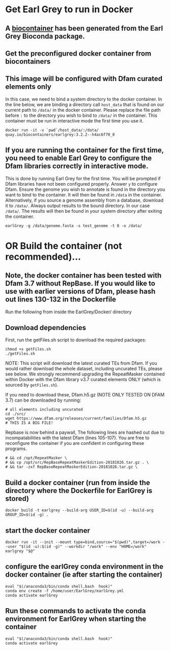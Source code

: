 # Get Earl Grey to run in Docker

## A [biocontainer](https://biocontainers.pro/tools/earlgrey) has been generated from the Earl Grey Bioconda package.

## Get the preconfigured docker container from biocontainers
## This image will be configured with Dfam curated elements only
In this case, we need to bind a system directory to the docker container. In the line below, we are binding a directory call `host_data` that is found on our current path to `/data/` in the docker container. Please replace the file path before `:` to the directory you wish to bind to `/data/` in the container. This container must be run in interactive mode the first time you use it.

```
docker run -it -v `pwd`/host_data/:/data/ quay.io/biocontainers/earlgrey:3.2.2--h4ac6f70_0
```

## If you are running the container for the first time, you need to enable Earl Grey to configure the Dfam libraries correctly in interactive mode.
This is done by running Earl Grey for the first time. You will be prompted if Dfam libraries have not been configured properly. Answer `y` to configure Dfam.
Ensure the genome you wish to annotate is found in the directory you want to bind to the container. It will then be found in `/data` in the container. Alternatively, if you source a genome assembly from a database, download it to `/data/`. Always output results to the bound directory. In our case `/data/`. The results will then be found in your system directory after exiting the container.

```
earlGrey -g /data/genome.fasta -s test_genome -t 8 -o /data/
```

# OR Build the container (not recommended)...

## Note, the docker container has been tested with Dfam 3.7 without RepBase. If you would like to use with earlier versions of Dfam, please hash out lines 130-132 in the Dockerfile

Run the following from inside the EarlGrey/Docker/ directory

## Download dependencies

First, run the getFiles.sh script to download the required packages:

```
chmod +x getFiles.sh
./getFiles.sh
```

NOTE: This script will download the latest curated TEs from Dfam. If you would rather download the whole dataset, including uncurated TEs, please see below. 
We strongly recommend upgrading the RepeatMasker contained within Docker with the Dfam library v3.7 curated elements ONLY (which is sourced by `getFiles.sh`).

If you need to download these,
Dfam.h5.gz (NOTE ONLY TESTED ON DFAM 3.7) can be downloaded by running:

```
# all elements including uncurated
cd ./src/
wget https://www.dfam.org/releases/current/families/Dfam.h5.gz 
# THIS IS A BIG FILE!
```

Repbase is now behind a paywall, The following lines are hashed out due to incompatabilities with the latest Dfam (lines 105-107). You are free to reconfigure the container if you are confident in configuring these programs.
```
# && cd /opt/RepeatMasker \
# && cp /opt/src/RepBaseRepeatMaskerEdition-20181026.tar.gz . \
# && tar -zxf RepBaseRepeatMaskerEdition-20181026.tar.gz \
```

## Build a docker container (run from inside the directory where the Dockerfile for EarlGrey is stored)
```
docker build -t earlgrey --build-arg USER_ID=$(id -u) --build-arg GROUP_ID=$(id -g) .
```

## start the docker container

```
docker run -it --init --mount type=bind,source="$(pwd)",target=/work --user "$(id -u):$(id -g)" --workdir "/work" --env "HOME=/work" earlgrey "$@"
```

## configure the earlGrey conda environment in the docker container (ie after starting the container)
```
eval "$(/anaconda3/bin/conda shell.bash  hook)"
conda env create -f /home/user/EarlGrey/earlGrey.yml
conda activate earlGrey
```
## Run these commands to activate the conda environment for EarlGrey when starting the container

```
eval "$(/anaconda3/bin/conda shell.bash  hook)"
conda activate earlGrey
```


